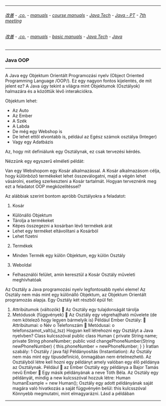 
---

###### [改善](https://github.com/ttltrk/0C/blob/master/README.MD) - [.co.](https://github.com/ttltrk/PRG/blob/master/CODING.MD) - [manuals](https://github.com/ttltrk/PRG/blob/master/MAN.MD) - [course manuals](https://github.com/ttltrk/PRG/blob/master/COUR_MAN.MD) - [Java Tech](https://github.com/ttltrk/PRG/blob/master/JAVA/DOC/CM/JT.MD) - [Java - PT](https://github.com/ttltrk/PRG/blob/master/JAVA/DOC/BJM/TOMI/JJ.MD) - [7th meeting](https://github.com/ttltrk/PRG/blob/master/JAVA/DOC/BJM/TOMI/07/07.MD)

###### [改善](https://github.com/ttltrk/0C/blob/master/README.MD) - [.co.](https://github.com/ttltrk/PRG/blob/master/CODING.MD) - [manuals](https://github.com/ttltrk/PRG/blob/master/MAN.MD) - [basic manuals](https://github.com/ttltrk/PRG/blob/master/MANUALS.MD) - [Java Tech](https://github.com/ttltrk/PRG/blob/master/JAVA/DOC/JT/JT.MD) - [Java](https://github.com/ttltrk/PRG/blob/master/JAVA/DOC/OJM/OJM.MD)

---

### Java OOP

---

A Java egy Objektum Orientált Programozási nyelv (Object Oriented Programming Language /OOP/). 
Ez egy nagyon fontos kijelentés, de mit jelent ez?
A Java úgy tekint a világra mint Objektumok (Osztályok) halmazára és a közöttük lévő interakciókra.

Objektum lehet:
* Az Auto
* Az Ember
* A Szék
* A Labda
* De még egy Webshop is
* De lehet ettől elvontabb is, például az Egész számok osztálya (Integer)
* Vagy egy Adatbázis

Az, hogy mit definiálunk egy Osztálynak, ez csak tervezési kérdés.

Nézzünk egy egyszerű elméleti példát:

Van egy Webshopom egy Kosár alkalmazással. A Kosár alkalmazásom célja, hogy különböző termékeket lehet összeválogatni, majd a végén lehet vásárolni, esetleg szerkeszteni a Kosár tartalmát. Hogyan terveznénk meg ezt a feladatot OOP megközelítéssel?

Az alábbiak szerint bontom apróbb Osztályokra a feladatot:

1. Kosár
  * Különálló Objektum
  * Tárolja a termékeket
  * Képes összegezni a kosárban lévő termékek árát
  * Lehet egy terméket eltávolítani a Kosárból
  * Lehet fizetni
2. Termékek
  * Minden Termék egy külön Objektum, egy külön Osztály
3. Weboldal
  * Felhasználói felület, amin keresztül a Kosár Osztály műveleti meghívhatóak

Az Osztály a Java programozási nyelv legfontosabb nyelvi eleme! Az Osztály nem más mint egy különálló Objektum, az Objektum Orientált programozás alapja.
Egy Osztály két részből épül fel:
1. Attribútumok (változók)  Az Osztály egy tulajdonságát tárolja
2. Metódusok (függvények)  Az Osztály egy végrehajtható művelete
(de nem kötelező hogy legyen bármelyik is)
Például
Ember Osztály:
 Attribútumai:
o Név
o Telefonszám
 Metódusai:
o telefonszamot_valt(uj_tsz)
Hogyan kell létrehozni egy Osztályt a Java nyelvben?
Class kulcsszóval public class Human { private String name; private String phoneNumber;
public void changePhoneNumber(String newPhoneNumber)
{ this.phoneNumber = newPhoneNumber;
}
}
Íratlan szabály:
1 Osztály / java fájl
Példányosítás (Instantiation):
Az Osztály nem más mint egy típusdefiníció, önmagában nem értelmezhető. Az Osztályból létre kell hozni egy példányt amely valóban egy élő példánya az Osztálynak.
Például
 az Ember Osztály egy példánya a Bajor Tamás nevű Ember
 Egy másik példányának a neve Tóth Béla.
Az Osztály egy példányát, mindig a new kulcsszóval hozzuk létre:
Human humanExample = new Human();
Osztály egy adott példányának saját magára való hivatkozás a saját függvényén belül:
this kulcsszóval
Könnyebb megmutatni, mint elmagyarázni. Lásd a példában

---
